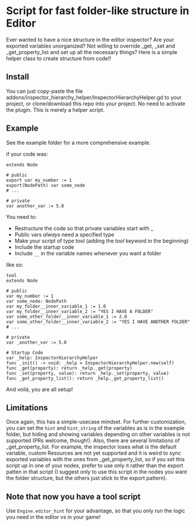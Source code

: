 # Script for fast folder-like structure in Editor

Ever wanted to have a nice structure in the editor inspector? Are your exported variables unorganized? Not willing to override \_get, \_set and \_get_property_list and set up all the necessary things? Here is a simple helper class to create structure from code!!

## Install

You can just copy-paste the file addons/inspector_hierarchy_helper/InspectorHierarchyHelper.gd to your project, or clone/download this repo into your project. No need to activate the plugin. This is merely a helper script.

## Example

See the example folder for a more comprehensive example.

if your code was:

```gdscript
extends Node

# public
export var my_number := 1
export(NodePath) var some_node
# ...

# private
var another_var := 5.0
```

You need to:

- Restructure the code so that private variables start with \_
- Public vars _always_ need a specified type
- Make your script of type tool (adding the _tool_ keyword in the beginning)
- Include the startup code
- Include `__` in the variable names whenever you want a folder

like so:

```gdscript
tool
extends Node

# public
var my_number := 1
var some_node: NodePath
var my_folder__inner_variable_1 := 1.0
var my_folder__inner_variable_2 := "YES I HAVE A FOLDER"
var some_other_folder__inner_variable_1 := 2.0
var some_other_folder__inner_variable_2 := "YES I HAVE ANOTHER FOLDER"
# ...

# private
var _another_var := 5.0

# Startup Code
var _help: InspectorHierarchyHelper
func _init() -> void: _help = InspectorHierarchyHelper.new(self)
func _get(property): return _help._get(property)
func _set(property, value): return _help._set(property, value)
func _get_property_list(): return _help._get_property_list()

```

And voilá, you are all setup!

## Limitations

Once again, this has a simple-usecase mindset. For further customization, you can set the `hint` and `hint_string` of the variables as is in the example folder, but hiding and showing variables depending on other variables is not supported (PRs welcome, though!).
Also, there are several limitations of \_get_property_list. For example, the inspector loses what is the default variable, custom Resources are not yet supported and it is weird to sync exported variables with the ones from \_get_property_list, so if you set this script up in one of your nodes, prefer to use only it rather than the export patten in that script (I suggest only to use this script in the nodes you want the folder structure, but the others just stick to the export pattern).

## Note that now you have a tool script

Use `Engine.editor_hint` for your advantage, so that you only run the logic you need in the editor vs in your game!

